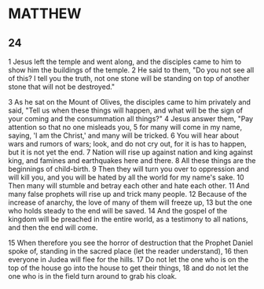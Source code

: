# MATTHEW

## 24

1 Jesus left the temple and went along, and the disciples came to him to show him the buildings of the temple. 2 He said to them, "Do you not see all of this? I tell you the truth, not one stone will be standing on top of another stone that will not be destroyed."

3 As he sat on the Mount of Olives, the disciples came to him privately and said, "Tell us when these things will happen, and what will be the sign of your coming and the consummation all things?" 4 Jesus answer them, "Pay attention so that no one misleads you, 5 for many will come in my name, saying, 'I am the Christ,' and many will be tricked. 6 You will hear about wars and rumors of wars; look, and do not cry out, for it is has to happen, but it is not yet the end. 7 Nation will rise up against nation and king against king, and famines and earthquakes here and there. 8 All these things are the beginnings of child-birth. 9 Then they will turn you over to oppression and will kill you, and you will be hated by all the world for my name's sake. 10 Then many will stumble and betray each other and hate each other. 11 And many false prophets will rise up and trick many people. 12 Because of the increase of anarchy, the love of many of them will freeze up, 13 but the one who holds steady to the end will be saved. 14 And the gospel of the kingdom will be preached in the entire world, as a testimony to all nations, and then the end will come. 

15 When therefore you see the horror of destruction that the Prophet Daniel spoke of, standing in the sacred place (let the reader understand), 16 then everyone in Judea will flee for the hills. 17 Do not let the one who is on the top of the house go into the house to get their things, 18 and do not let the one who is in the field turn around to grab his cloak.